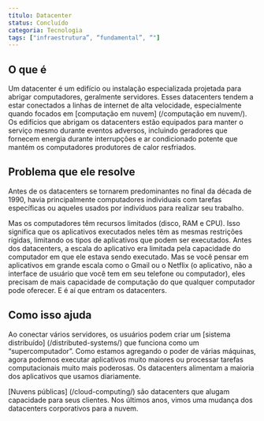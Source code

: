 ```yaml
---
título: Datacenter
status: Concluído
categoria: Tecnologia
tags: ["infraestrutura”, “fundamental”, “"]
---
```


## O que é

Um datacenter é um edifício ou instalação especializada projetada para abrigar computadores, geralmente servidores. 
Esses datacenters tendem a estar conectados a linhas de internet de alta velocidade, especialmente quando focados em [computação em nuvem] (/computação em nuvem/). 
Os edifícios que abrigam os datacenters estão equipados para manter o serviço mesmo durante eventos adversos, incluindo geradores que fornecem energia durante interrupções e ar condicionado potente que mantém os computadores produtores de calor resfriados. 

## Problema que ele resolve

Antes de os datacenters se tornarem predominantes no final da década de 1990, havia principalmente computadores individuais com tarefas específicas ou aqueles usados por indivíduos para realizar seu trabalho.

Mas os computadores têm recursos limitados (disco, RAM e CPU). 
Isso significa que os aplicativos executados neles têm as mesmas restrições rígidas, limitando os tipos de aplicativos que podem ser executados.
Antes dos datacenters, a escala do aplicativo era limitada pela capacidade do computador em que ele estava sendo executado. 
Mas se você pensar em aplicativos em grande escala como o Gmail ou o Netflix (o aplicativo, não a interface de usuário que você tem em seu telefone ou computador), eles precisam de mais capacidade de computação do que qualquer computador pode oferecer. 
E é aí que entram os datacenters. 

## Como isso ajuda

Ao conectar vários servidores, os usuários podem criar um [sistema distribuído] (/distributed-systems/) que funciona como um “supercomputador”. 
Como estamos agregando o poder de várias máquinas, agora podemos executar aplicativos muito maiores ou processar tarefas computacionais muito mais poderosas.
Os datacenters alimentam a maioria dos aplicativos que usamos diariamente. 

[Nuvens públicas] (/cloud-computing/) são datacenters que alugam capacidade para seus clientes. 
Nos últimos anos, vimos uma mudança dos datacenters corporativos para a nuvem. 
